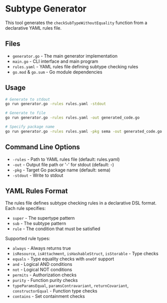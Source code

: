 # Subtype Generator

This tool generates the `checkSubTypeWithoutEquality` function from a declarative YAML rules file.

## Files

- `generator.go` - The main generator implementation
- `main.go` - CLI interface and main program
- `rules.yaml` - YAML rules file defining subtype checking rules
- `go.mod` & `go.sum` - Go module dependencies

## Usage

```bash
# Generate to stdout
go run generator.go -rules rules.yaml -stdout

# Generate to file
go run generator.go -rules rules.yaml -out generated_code.go

# Specify package name
go run generator.go -rules rules.yaml -pkg sema -out generated_code.go
```

## Command Line Options

- `-rules` - Path to YAML rules file (default: rules.yaml)
- `-out` - Output file path or '-' for stdout (default: -)
- `-pkg` - Target Go package name (default: sema)
- `-stdout` - Write to stdout

## YAML Rules Format

The rules file defines subtype checking rules in a declarative DSL format. Each rule specifies:
- `super` - The supertype pattern
- `sub` - The subtype pattern  
- `rule` - The condition that must be satisfied

Supported rule types:
- `always` - Always returns true
- `isResource`, `isAttachment`, `isHashableStruct`, `isStorable` - Type checks
- `equals` - Type equality checks with `oneOf` support
- `and` - Logical AND conditions
- `not` - Logical NOT conditions
- `permits` - Authorization checks
- `purity` - Function purity checks
- `typeParamsEqual`, `paramsContravariant`, `returnCovariant`, `constructorEqual` - Function type checks
- `contains` - Set containment checks
